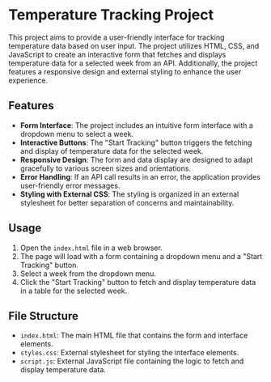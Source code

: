 # Temperature Tracking Project

This project aims to provide a user-friendly interface for tracking temperature data based on user input. The project utilizes HTML, CSS, and JavaScript to create an interactive form that fetches and displays temperature data for a selected week from an API. Additionally, the project features a responsive design and external styling to enhance the user experience.

## Features

- **Form Interface**: The project includes an intuitive form interface with a dropdown menu to select a week.
- **Interactive Buttons**: The "Start Tracking" button triggers the fetching and display of temperature data for the selected week.
- **Responsive Design**: The form and data display are designed to adapt gracefully to various screen sizes and orientations.
- **Error Handling**: If an API call results in an error, the application provides user-friendly error messages.
- **Styling with External CSS**: The styling is organized in an external stylesheet for better separation of concerns and maintainability.

## Usage

1. Open the `index.html` file in a web browser.
2. The page will load with a form containing a dropdown menu and a "Start Tracking" button.
3. Select a week from the dropdown menu.
4. Click the "Start Tracking" button to fetch and display temperature data in a table for the selected week.

## File Structure

- `index.html`: The main HTML file that contains the form and interface elements.
- `styles.css`: External stylesheet for styling the interface elements.
- `script.js`: External JavaScript file containing the logic to fetch and display temperature data.
